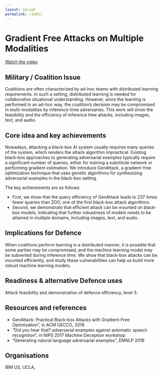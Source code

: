```yaml
---
layout: splash
permalink: /1e01/
---
```


# Gradient Free Attacks on Multiple Modalities
[Watch the video](https://ibm.box.com/v/Showcase-1e01-video)

## Military / Coalition Issue
Coalitions are often characterized by ad-hoc teams with distributed learning requirements. In such a setting,
distributed learning is needed for collaborative situational understanding. However, since the learning is performed
in an ad-hoc way, the coalition’s decision may be compromised in multi-modalities by inference-time adversaries. This
work will show the feasibility and the efficiency of inference time attacks, including images, text, and audio.

## Core idea and key achievements
Nowadays, attacking a black-box AI system usually requires many queries of the system, which renders the attack
algorithm impractical. Existing black-box approaches to generating adversarial examples typically require a significant
number of queries, either for training a substitute network or performing gradient estimation. We introduce GenAttack,
a gradient-free optimization technique that uses genetic algorithms for synthesizing adversarial examples in the
black-box setting.

The key achievements are as follows:
* First, we show that the query efficiency of GenAttack leads to 237 times fewer queries than ZOO, one of the first
  black-box attack algorithms.
* Second, we demonstrate that efficient attack can be mounted on black-box models, indicating that further robustness
 of models needs to be attained in multiple domains, including images, text, and audio.

## Implications for Defence
When coalitions perform learning in a distributed manner, it is possible that some parties may be compromised, and
the machine learning model may be subverted during inference time. We show that black-box attacks can be mounted
efficiently, and study these vulnerabilities can help us build more robust machine learning models.

## Readiness & alternative Defence uses
Attack feasibility and demonstration of defence efficiency, level 3.

## Resources and references
* GenAttack: Practical Black-box Attacks with Gradient-Free Optimization”, in ACM GECCO, 2019.
* “Did you hear that? adversarial examples against automatic speech recognition”, in NIPS 2017 Machine Deception workshop
* “Generating natural language adversarial examples”, EMNLP 2018

## Organisations
IBM US, UCLA, 
